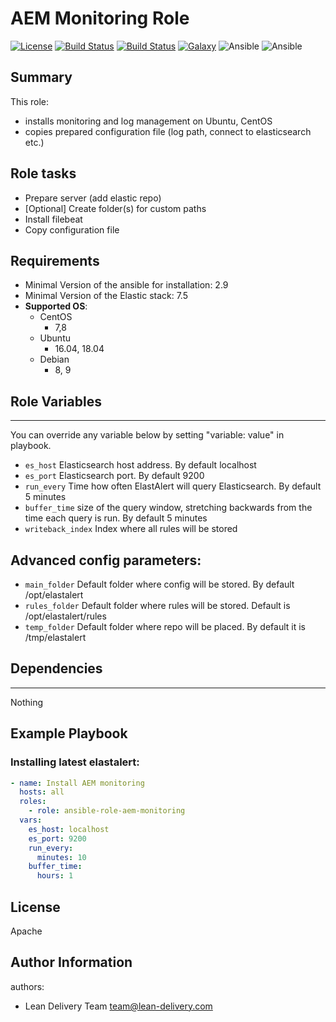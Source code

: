AEM Monitoring Role
=========
[![License](https://img.shields.io/badge/license-Apache-green.svg?style=flat)](https://raw.githubusercontent.com/lean-delivery/ansible-role-filebeat/master/LICENSE)
[![Build Status](https://travis-ci.org/lean-delivery/ansible-role-filebeat.svg?branch=master)](https://travis-ci.org/lean-delivery/ansible-role-filebeat)
[![Build Status](https://gitlab.com/lean-delivery/ansible-role-filebeat/badges/master/build.svg)](https://gitlab.com/lean-delivery/ansible-role-filebeat/pipelines)
[![Galaxy](https://img.shields.io/badge/galaxy-lean__delivery.filebeat-blue.svg)](https://galaxy.ansible.com/lean_delivery/filebeat)
![Ansible](https://img.shields.io/ansible/role/d/38385.svg)
![Ansible](https://img.shields.io/badge/dynamic/json.svg?label=min_ansible_version&url=https%3A%2F%2Fgalaxy.ansible.com%2Fapi%2Fv1%2Froles%2F38385%2F&query=$.min_ansible_version)


## Summary


This role:
  - installs monitoring and log management on Ubuntu, CentOS
  - copies prepared configuration file (log path, connect to elasticsearch etc.)




Role tasks
------------


- Prepare server (add elastic repo)
- [Optional] Create folder(s) for custom paths
- Install filebeat
- Copy configuration file


Requirements
------------


- Minimal Version of the ansible for installation: 2.9
- Minimal Version of the Elastic stack: 7.5
 - **Supported OS**:
   - CentOS
     - 7,8
   - Ubuntu
     - 16.04, 18.04
   - Debian
     - 8, 9


## Role Variables
--------------


You can override any variable below by setting "variable: value" in playbook.


- `es_host`
Elasticsearch host address. By default localhost
- `es_port`
Elasticsearch port. By default 9200
- `run_every`
Time how often ElastAlert will query Elasticsearch. By default 5 minutes
- `buffer_time`
size of the query window, stretching backwards from the time each query is run. By default 5 minutes
- `writeback_index`
Index where all rules will be stored


## Advanced config parameters:


- `main_folder`
Default folder where config will be stored. By default /opt/elastalert
- `rules_folder`
Default folder where rules will be stored. Default is /opt/elastalert/rules
- `temp_folder`
Default folder where repo will be placed. By default it is /tmp/elastalert


## Dependencies
------------


Nothing


Example Playbook
----------------


### Installing latest elastalert:


```yaml
- name: Install AEM monitoring
  hosts: all
  roles:
    - role: ansible-role-aem-monitoring
  vars:
    es_host: localhost
    es_port: 9200
    run_every:
      minutes: 10
    buffer_time:
      hours: 1
```


License
-------
Apache


Author Information
------------------


authors:
  - Lean Delivery Team <team@lean-delivery.com>
